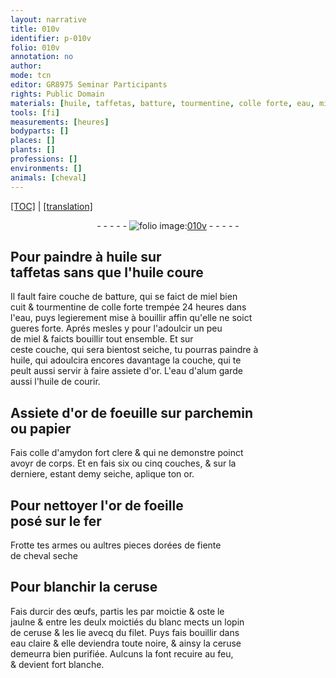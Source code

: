 ```yaml
---
layout: narrative
title: 010v
identifier: p-010v
folio: 010v
annotation: no
author:
mode: tcn
editor: GR8975 Seminar Participants
rights: Public Domain
materials: [huile, taffetas, batture, tourmentine, colle forte, eau, miel, or, eau d'alum, or de foeuille, parchemin, papier, colle d'amydon, or de foeille, fer, fiente de cheval seche, ceruse, œufs, partis les par moictie & oste le jaulne & entre les deulx moictiés du blanc, eau claire]
tools: [fi]
measurements: [heures]
bodyparts: []
places: []
plants: []
professions: []
environments: []
animals: [cheval]
---
```


<p><a href="{{ site.baseurl }}/normalized/">[TOC]</a> | <a href="{{ site.baseurl }}/texts/p-010v_tl/" target="_blank">[translation]</a></p><div class="folio" align="center">- - - - - <a href="http://gallica.bnf.fr/ark:/12148/btv1b10500001g/f26.image" target="_blank"><img src="https://cu-mkp.github.io/2017-workshop-edition/assets/photo-icon.png" alt="folio image: " style="display:inline-block; margin-bottom:-3px;"/>010v</a> - - - - - </div>  
  

## Pour paindre à <span class="m">huile</span> sur<br/> <span class="m">taffetas</span> <span class="add">sans que l'<span class="m">huile</span> coure</span>

 
Il fault faire couche de <span class="m">batture</span>, qui se faict <span class="del">de miel bien<br/> cuit & <span class="m">tourmentine</span></span> de <span class="m">colle forte</span> trempée 24 <span class="ms">heures</span> dans<br/> l'<span class="m">eau</span>, puys legierement mise à bouillir affin qu'elle ne soict<br/> gueres forte. Aprés mesles y pour l'adoulcir un peu<br/> de <span class="m">miel</span> & faicts bouillir tout ensemble. Et sur<br/> ceste couche, qui sera bientost seiche, tu pourras paindre à<br/> <span class="m">huile</span>, qui adoulcira encores davantage la couche, qui te<br/> peult aussi servir à faire assiete d'<span class="m">or</span>. L'<span class="m">eau d'alum</span> garde<br/> aussi l'<span class="m">huile</span> de courir.
 
 
  

## Assiete d'<span class="m">or de foeuille</span> sur <span class="m">parchemin</span><br/> ou <span class="m">papier</span>

 
Fais <span class="m">colle d'amydon</span> fort clere & qui ne demonstre poinct<br/> avoyr de corps. Et en fais six ou cinq couches, & sur la<br/> derniere, estant demy seiche, aplique ton <span class="m">or</span>.
 
 
  

## Pour nettoyer l'<span class="m">or de foeille</span><br/> posé sur le <span class="m">fer</span>

 
Frotte tes armes ou aultres pieces dorées de <span class="m">fiente<br/> de <span class="al">cheval</span> seche</span>
 
 
  

## Pour blanchir la <span class="m">ceruse</span>

 
Fais durcir des <span class="m">œufs, partis les par moictie & oste le<br/> jaulne & entre les deulx moictiés du blanc</span> mects un lopin<br/> de <span class="m">ceruse</span> & les lie avecq du <span class="tl">fi</span>let. Puys fais bouillir da<span class="exp">n</span>s<br/> <span class="m">eau claire</span> & elle deviendra toute noire, & ainsy la <span class="m">ceruse</span><br/> demeurra bien purifiée. Aulcuns la font recuire au feu,<br/> & devient fort blanche.
 
